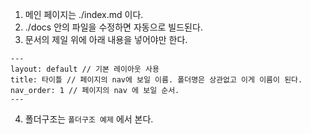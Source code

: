 
1. 메인 페이지는 ./index.md 이다.
2. ./docs 안의 파일을 수정하면 자동으로 빌드된다.
3. 문서의 제일 위에 아래 내용을 넣어야만 한다.
```text
---
layout: default // 기본 레이아웃 사용
title: 타이틀 // 페이지의 nav에 보일 이름. 폴더명은 상관없고 이게 이름이 된다.
nav_order: 1 // 페이지의 nav 에 보일 순서.
---
```
4. 폴더구조는 `폴더구조 예제` 에서 본다.